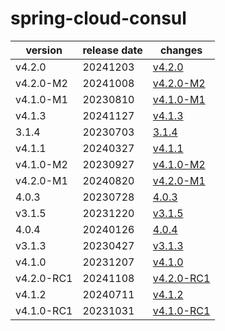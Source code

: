 # spring-cloud-consul	


|version|release date|changes|
|---|---|---|
|v4.2.0|20241203|[v4.2.0](./v4.2.0-20241203.md)|
|v4.2.0-M2|20241008|[v4.2.0-M2](./v4.2.0-M2-20241008.md)|
|v4.1.0-M1|20230810|[v4.1.0-M1](./v4.1.0-M1-20230810.md)|
|v4.1.3|20241127|[v4.1.3](./v4.1.3-20241127.md)|
|3.1.4|20230703|[3.1.4](./3.1.4-20230703.md)|
|v4.1.1|20240327|[v4.1.1](./v4.1.1-20240327.md)|
|v4.1.0-M2|20230927|[v4.1.0-M2](./v4.1.0-M2-20230927.md)|
|v4.2.0-M1|20240820|[v4.2.0-M1](./v4.2.0-M1-20240820.md)|
|4.0.3|20230728|[4.0.3](./4.0.3-20230728.md)|
|v3.1.5|20231220|[v3.1.5](./v3.1.5-20231220.md)|
|4.0.4|20240126|[4.0.4](./4.0.4-20240126.md)|
|v3.1.3|20230427|[v3.1.3](./v3.1.3-20230427.md)|
|v4.1.0|20231207|[v4.1.0](./v4.1.0-20231207.md)|
|v4.2.0-RC1|20241108|[v4.2.0-RC1](./v4.2.0-RC1-20241108.md)|
|v4.1.2|20240711|[v4.1.2](./v4.1.2-20240711.md)|
|v4.1.0-RC1|20231031|[v4.1.0-RC1](./v4.1.0-RC1-20231031.md)|
